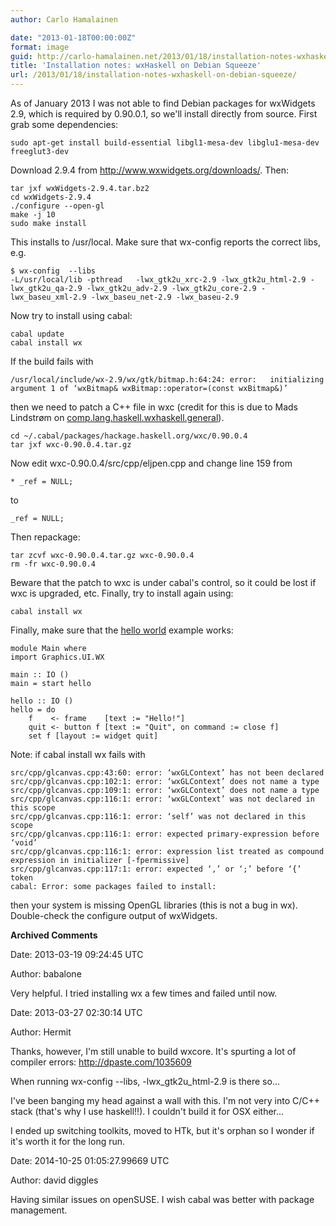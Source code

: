 ```yaml
---
author: Carlo Hamalainen

date: "2013-01-18T00:00:00Z"
format: image
guid: http://carlo-hamalainen.net/2013/01/18/installation-notes-wxhaskell-on-debian-squeeze/
title: 'Installation notes: wxHaskell on Debian Squeeze'
url: /2013/01/18/installation-notes-wxhaskell-on-debian-squeeze/
---
```

As of January 2013 I was not able to find Debian packages for wxWidgets 2.9, which is required by 0.90.0.1, so we'll install directly from source. First grab some dependencies:

```
sudo apt-get install build-essential libgl1-mesa-dev libglu1-mesa-dev freeglut3-dev
```

Download 2.9.4 from <http://www.wxwidgets.org/downloads/>. Then:

```
tar jxf wxWidgets-2.9.4.tar.bz2
cd wxWidgets-2.9.4
./configure --open-gl
make -j 10
sudo make install
```

This installs to /usr/local. Make sure that wx-config reports the correct libs, e.g.

```
$ wx-config  --libs
-L/usr/local/lib -pthread   -lwx_gtk2u_xrc-2.9 -lwx_gtk2u_html-2.9 -lwx_gtk2u_qa-2.9 -lwx_gtk2u_adv-2.9 -lwx_gtk2u_core-2.9 -lwx_baseu_xml-2.9 -lwx_baseu_net-2.9 -lwx_baseu-2.9
```

Now try to install using cabal:

```
cabal update
cabal install wx
```

If the build fails with

```
/usr/local/include/wx-2.9/wx/gtk/bitmap.h:64:24: error:   initializing argument 1 of ‘wxBitmap& wxBitmap::operator=(const wxBitmap&)’
```

then we need to patch a C++ file in wxc (credit for this is due to Mads Lindstrøm on [comp.lang.haskell.wxhaskell.general](http://comments.gmane.org/gmane.comp.lang.haskell.wxhaskell.general/1277)).

```
cd ~/.cabal/packages/hackage.haskell.org/wxc/0.90.0.4
tar jxf wxc-0.90.0.4.tar.gz
```

Now edit wxc-0.90.0.4/src/cpp/eljpen.cpp and change line 159 from

```
* _ref = NULL;
```

to

```
_ref = NULL;
```

Then repackage:

```
tar zcvf wxc-0.90.0.4.tar.gz wxc-0.90.0.4
rm -fr wxc-0.90.0.4
```

Beware that the patch to wxc is under cabal's control, so it could be lost if wxc is upgraded, etc. Finally, try to install again using:

```
cabal install wx
```

Finally, make sure that the [hello world](http://www.haskell.org/haskellwiki/WxHaskell/Quick_start#Hello_world_in_wxHaskell) example works:

```
module Main where
import Graphics.UI.WX

main :: IO ()
main = start hello

hello :: IO ()
hello = do
    f    <- frame    [text := "Hello!"]
    quit <- button f [text := "Quit", on command := close f]
    set f [layout := widget quit]
```

Note: if cabal install wx fails with

```
src/cpp/glcanvas.cpp:43:60: error: ‘wxGLContext’ has not been declared
src/cpp/glcanvas.cpp:102:1: error: ‘wxGLContext’ does not name a type
src/cpp/glcanvas.cpp:109:1: error: ‘wxGLContext’ does not name a type
src/cpp/glcanvas.cpp:116:1: error: ‘wxGLContext’ was not declared in this scope
src/cpp/glcanvas.cpp:116:1: error: ‘self’ was not declared in this scope
src/cpp/glcanvas.cpp:116:1: error: expected primary-expression before ‘void’
src/cpp/glcanvas.cpp:116:1: error: expression list treated as compound expression in initializer [-fpermissive]
src/cpp/glcanvas.cpp:117:1: error: expected ‘,’ or ‘;’ before ‘{’ token
cabal: Error: some packages failed to install:
```

then your system is missing OpenGL libraries (this is not a bug in wx). Double-check the configure output of wxWidgets.

**Archived Comments**

Date: 2013-03-19 09:24:45 UTC

Author: babalone

Very helpful. I tried installing wx a few times and failed until now.

Date: 2013-03-27 02:30:14 UTC

Author: Hermit

Thanks, however, I'm still unable to build wxcore. It's spurting a lot of compiler errors: <http://dpaste.com/1035609>

When running wx-config --libs, -lwx\_gtk2u\_html-2.9 is there so...

I've been banging my head against a wall with this. I'm not very into C/C++ stack (that's why I use haskell!!). I couldn't build it for OSX either...

I ended up switching toolkits, moved to HTk, but it's orphan so I wonder if it's worth it for the long run.

Date: 2014-10-25 01:05:27.99669 UTC

Author: david diggles

Having similar issues on openSUSE. I wish cabal was better with package management.
